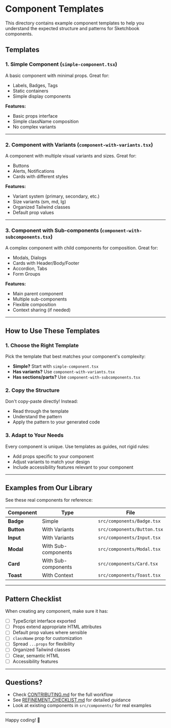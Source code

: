 # Component Templates

This directory contains example component templates to help you understand the expected structure and patterns for Sketchbook components.

## Templates

### 1. Simple Component (`simple-component.tsx`)
A basic component with minimal props. Great for:
- Labels, Badges, Tags
- Static containers
- Simple display components

**Features:**
- Basic props interface
- Simple className composition
- No complex variants

---

### 2. Component with Variants (`component-with-variants.tsx`)
A component with multiple visual variants and sizes. Great for:
- Buttons
- Alerts, Notifications
- Cards with different styles

**Features:**
- Variant system (primary, secondary, etc.)
- Size variants (sm, md, lg)
- Organized Tailwind classes
- Default prop values

---

### 3. Component with Sub-components (`component-with-subcomponents.tsx`)
A complex component with child components for composition. Great for:
- Modals, Dialogs
- Cards with Header/Body/Footer
- Accordion, Tabs
- Form Groups

**Features:**
- Main parent component
- Multiple sub-components
- Flexible composition
- Context sharing (if needed)

---

## How to Use These Templates

### 1. Choose the Right Template

Pick the template that best matches your component's complexity:

- **Simple?** Start with `simple-component.tsx`
- **Has variants?** Use `component-with-variants.tsx`
- **Has sections/parts?** Use `component-with-subcomponents.tsx`

### 2. Copy the Structure

Don't copy-paste directly! Instead:
- Read through the template
- Understand the pattern
- Apply the pattern to your generated code

### 3. Adapt to Your Needs

Every component is unique. Use templates as guides, not rigid rules:
- Add props specific to your component
- Adjust variants to match your design
- Include accessibility features relevant to your component

---

## Examples from Our Library

See these real components for reference:

| Component | Type | File |
|-----------|------|------|
| **Badge** | Simple | `src/components/Badge.tsx` |
| **Button** | With Variants | `src/components/Button.tsx` |
| **Input** | With Variants | `src/components/Input.tsx` |
| **Modal** | With Sub-components | `src/components/Modal.tsx` |
| **Card** | With Sub-components | `src/components/Card.tsx` |
| **Toast** | With Context | `src/components/Toast.tsx` |

---

## Pattern Checklist

When creating any component, make sure it has:

- [ ] TypeScript interface exported
- [ ] Props extend appropriate HTML attributes
- [ ] Default prop values where sensible
- [ ] `className` prop for customization
- [ ] Spread `...props` for flexibility
- [ ] Organized Tailwind classes
- [ ] Clear, semantic HTML
- [ ] Accessibility features

---

## Questions?

- Check [CONTRIBUTING.md](../CONTRIBUTING.md) for the full workflow
- See [REFINEMENT_CHECKLIST.md](../.github/docs/REFINEMENT_CHECKLIST.md) for detailed guidance
- Look at existing components in `src/components/` for real examples

---

Happy coding! 🚀
